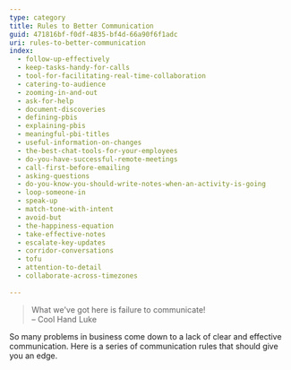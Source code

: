 ```yaml
---
type: category
title: Rules to Better Communication
guid: 471816bf-f0df-4835-bf4d-66a90f6f1adc
uri: rules-to-better-communication
index:
  - follow-up-effectively
  - keep-tasks-handy-for-calls
  - tool-for-facilitating-real-time-collaboration
  - catering-to-audience
  - zooming-in-and-out
  - ask-for-help
  - document-discoveries
  - defining-pbis
  - explaining-pbis
  - meaningful-pbi-titles
  - useful-information-on-changes
  - the-best-chat-tools-for-your-employees
  - do-you-have-successful-remote-meetings
  - call-first-before-emailing
  - asking-questions
  - do-you-know-you-should-write-notes-when-an-activity-is-going
  - loop-someone-in
  - speak-up
  - match-tone-with-intent
  - avoid-but
  - the-happiness-equation
  - take-effective-notes
  - escalate-key-updates
  - corridor-conversations
  - tofu
  - attention-to-detail
  - collaborate-across-timezones
  
---
```


> What we've got here is failure to communicate!  
> – Cool Hand Luke

So many problems in business come down to a lack of clear and effective communication. Here is a series of communication rules that should give you an edge.

